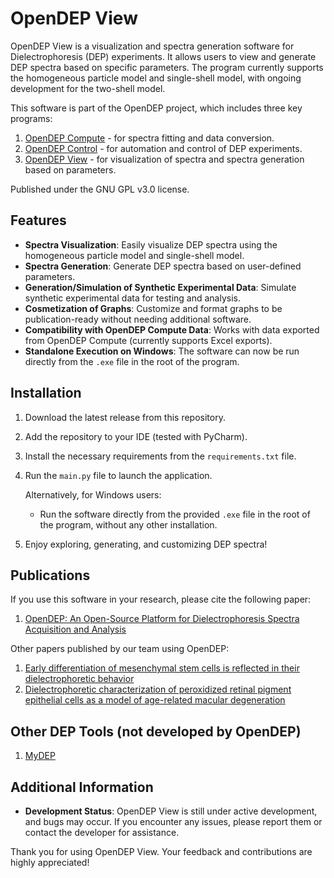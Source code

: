 # OpenDEP View

OpenDEP View is a visualization and spectra generation software for Dielectrophoresis (DEP) experiments. It allows users to view and generate DEP spectra based on specific parameters. The program currently supports the homogeneous particle model and single-shell model, with ongoing development for the two-shell model.

This software is part of the OpenDEP project, which includes three key programs:
1. [OpenDEP Compute](https://github.com/IoanTivig/OpenDEP) - for spectra fitting and data conversion.
2. [OpenDEP Control](https://github.com/IoanTivig/OpenDEP_Control) - for automation and control of DEP experiments.
3. [OpenDEP View](https://github.com/IoanTivig/OpenDEP_View) - for visualization of spectra and spectra generation based on parameters.

Published under the GNU GPL v3.0 license.

## Features
- **Spectra Visualization**: Easily visualize DEP spectra using the homogeneous particle model and single-shell model.
- **Spectra Generation**: Generate DEP spectra based on user-defined parameters.
- **Generation/Simulation of Synthetic Experimental Data**: Simulate synthetic experimental data for testing and analysis.
- **Cosmetization of Graphs**: Customize and format graphs to be publication-ready without needing additional software.
- **Compatibility with OpenDEP Compute Data**: Works with data exported from OpenDEP Compute (currently supports Excel exports).
- **Standalone Execution on Windows**: The software can now be run directly from the `.exe` file in the root of the program.

## Installation
1. Download the latest release from this repository.
2. Add the repository to your IDE (tested with PyCharm).
3. Install the necessary requirements from the `requirements.txt` file.
4. Run the `main.py` file to launch the application.

   Alternatively, for Windows users:
   - Run the software directly from the provided `.exe` file in the root of the program, without any other installation.

5. Enjoy exploring, generating, and customizing DEP spectra!


## Publications
If you use this software in your research, please cite the following paper:
1. [OpenDEP: An Open-Source Platform for Dielectrophoresis Spectra Acquisition and Analysis](https://pubs.acs.org/doi/10.1021/acsomega.3c06052)

Other papers published by our team using OpenDEP:
1. [Early differentiation of mesenchymal stem cells is reflected in their dielectrophoretic behavior](https://www.nature.com/articles/s41598-024-54350-z)
2. [Dielectrophoretic characterization of peroxidized retinal pigment epithelial cells as a model of age-related macular degeneration](https://bmcophthalmol.biomedcentral.com/articles/10.1186/s12886-024-03617-0)

## Other DEP Tools (not developed by OpenDEP)
1. [MyDEP](https://mydepsoftware.github.io/)

## Additional Information
- **Development Status**: OpenDEP View is still under active development, and bugs may occur. If you encounter any issues, please report them or contact the developer for assistance.

Thank you for using OpenDEP View. Your feedback and contributions are highly appreciated!
